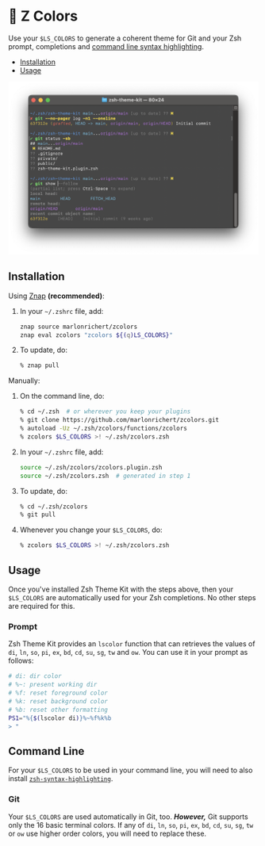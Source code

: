 # 🌈 Z Colors
Use your `$LS_COLORS` to generate a coherent theme for Git and your Zsh prompt, completions and
[command line syntax highlighting](https://github.com/zsh-users/zsh-syntax-highlighting).

* [Installation](#installation)
* [Usage](#usage)

![screen shot](screenshot.png)

## Installation
Using [Znap](https://github.com/marlonrichert/zsh-snap) **(recommended)**:
1.  In your `~/.zshrc` file, add:
    ```zsh
    znap source marlonrichert/zcolors
    znap eval zcolors "zcolors ${(q)LS_COLORS}"
    ```
1.  To update, do:
    ```zsh
    % znap pull
    ```

Manually:
1.  On the command line, do:
    ```zsh
    % cd ~/.zsh  # or wherever you keep your plugins
    % git clone https://github.com/marlonrichert/zcolors.git
    % autoload -Uz ~/.zsh/zcolors/functions/zcolors
    % zcolors $LS_COLORS >! ~/.zsh/zcolors.zsh
    ```
1.  In your `~/.zshrc` file, add:
    ```zsh
    source ~/.zsh/zcolors/zcolors.plugin.zsh
    source ~/.zsh/zcolors.zsh  # generated in step 1
    ```
1.  To update, do:
    ```zsh
    % cd ~/.zsh/zcolors
    % git pull
    ```
1.  Whenever you change your `$LS_COLORS`, do:
    ```zsh
    % zcolors $LS_COLORS >! ~/.zsh/zcolors.zsh
    ```

## Usage
Once you've installed Zsh Theme Kit with the steps above, then your `$LS_COLORS` are automatically
used for your Zsh completions. No other steps are required for this.

### Prompt
Zsh Theme Kit provides an `lscolor` function that can retrieves the values of `di`, `ln`, `so`,
`pi`, `ex`, `bd`, `cd`, `su`, `sg`, `tw` and `ow`. You can use it in your prompt as follows:
```zsh
# di: dir color
# %~: present working dir
# %f: reset foreground color
# %k: reset background color
# %b: reset other formatting
PS1="%{$(lscolor di)}%~%f%k%b
> "
```

## Command Line
For your `$LS_COLORS` to be used in your command line, you will need to also install
[`zsh-syntax-highlighting`](https://github.com/zsh-users/zsh-syntax-highlighting).

### Git
Your `$LS_COLORS` are used automatically in Git, too. **_However,_** Git supports only the 16 basic
terminal colors. If any of `di`, `ln`, `so`, `pi`, `ex`, `bd`, `cd`, `su`, `sg`, `tw` or `ow` use
higher order colors, you will need to replace these.

